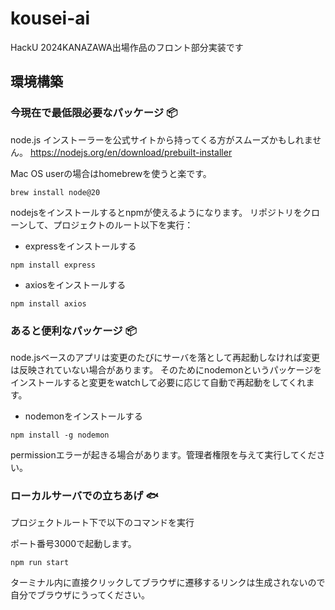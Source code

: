 # kousei-ai
HackU 2024KANAZAWA出場作品のフロント部分実装です

## 環境構築
### 今現在で最低限必要なパッケージ 📦
node.js
インストーラーを公式サイトから持ってくる方がスムーズかもしれません。
https://nodejs.org/en/download/prebuilt-installer


Mac OS userの場合はhomebrewを使うと楽です。

```
brew install node@20
```
nodejsをインストールするとnpmが使えるようになります。
リポジトリをクローンして、プロジェクトのルート以下を実行：

- expressをインストールする

```
npm install express
```
- axiosをインストールする
```
npm install axios
```
### あると便利なパッケージ 📦
node.jsベースのアプリは変更のたびにサーバを落として再起動しなければ変更は反映されていない場合があります。
そのためにnodemonというパッケージをインストールすると変更をwatchして必要に応じて自動で再起動をしてくれます。
- nodemonをインストールする
```
npm install -g nodemon
```
permissionエラーが起きる場合があります。管理者権限を与えて実行してください。

### ローカルサーバでの立ちあげ 🐟
プロジェクトルート下で以下のコマンドを実行

ポート番号3000で起動します。

```
npm run start
```

ターミナル内に直接クリックしてブラウザに遷移するリンクは生成されないので自分でブラウザにうってください。